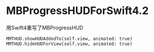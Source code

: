 # MBProgressHUDForSwift4.2
用Swift4重写了MBProgressHUD
```
MMTHUD.showHUDAddedTo(self.view, animated: true)
MMTHUD.hideHUDForView(self.view, animated: true)

```
